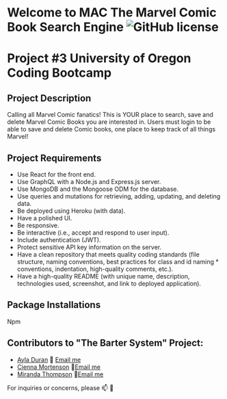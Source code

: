# Welcome to MAC The Marvel Comic Book Search Engine ![GitHub license](https://img.shields.io/npm/l/express?style=for-the-badge)
# Project #3 University of Oregon Coding Bootcamp

## Project Description
Calling all Marvel Comic fanatics! This is YOUR place to search, save and delete Marvel Comic Books you are interested in. Users must login to be able to save and delete Comic books, one place to keep track of all things Marvel!

## Project Requirements
* Use React for the front end.
* Use GraphQL with a Node.js and Express.js server.
* Use MongoDB and the Mongoose ODM for the database.
* Use queries and mutations for retrieving, adding, updating, and deleting data.
* Be deployed using Heroku (with data).
* Have a polished UI.
* Be responsive.
* Be interactive (i.e., accept and respond to user input).
* Include authentication (JWT).
* Protect sensitive API key information on the server.
* Have a clean repository that meets quality coding standards (file structure, naming conventions, best practices for class and id naming * conventions, indentation, high-quality comments, etc.).
* Have a high-quality README (with unique name, description, technologies used, screenshot, and link to deployed application).

## Package Installations
Npm

## Contributors to "The Barter System" Project:
 
- [Ayla Duran](https://github.com/Ayla122) :e-mail: [Email me](mailto:ayladd122@gmail.com)
- [Cienna Mortenson](https://github.com/Cienna97) :e-mail:[Email me](mailto:cmortenson97@gmail.com)
- [Miranda Thompson](https://github.com/MirandaT77) :e-mail:[Email me](mailto:ranileah7@gmail.com)


For inquiries or concerns, please :mailbox: :love_letter: 



